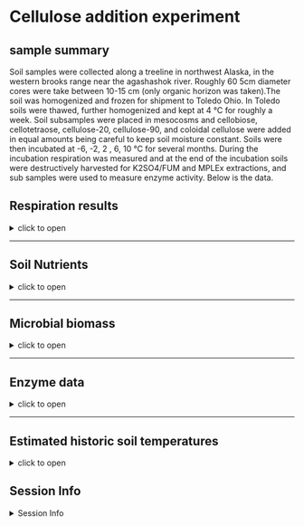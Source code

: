 Cellulose addition experiment
================

## sample summary

Soil samples were collected along a treeline in northwest Alaska, in the
western brooks range near the agashashok river. Roughly 60 5cm diameter
cores were take between 10-15 cm (only organic horizon was taken).The
soil was homogenized and frozen for shipment to Toledo Ohio. In Toledo
soils were thawed, further homogenized and kept at 4 °C for roughly a
week. Soil subsamples were placed in mesocosms and cellobiose,
cellotetraose, cellulose-20, cellulose-90, and coloidal cellulose were
added in equal amounts being careful to keep soil moisture constant.
Soils were then incubated at -6, -2, 2 , 6, 10 °C for several months.
During the incubation respiration was measured and at the end of the
incubation soils were destructively harvested for K2SO4/FUM and MPLEx
extractions, and sub samples were used to measure enzyme activity. Below
is the data.

## Respiration results

<details>
<summary>
click to open
</summary>

Respiration measurements were taken daily during the incubation using a
Li-850 bench top respiration unit. Below are the respiration rates for
each sample, as well as the calculates accumulative respiration rates.

<img src="CelluloseAddition_report_files/figure-gfm/unnamed-chunk-1-1.png" width="100%" /><img src="CelluloseAddition_report_files/figure-gfm/unnamed-chunk-1-2.png" width="100%" /><img src="CelluloseAddition_report_files/figure-gfm/unnamed-chunk-1-3.png" width="100%" /><img src="CelluloseAddition_report_files/figure-gfm/unnamed-chunk-1-4.png" width="100%" /><img src="CelluloseAddition_report_files/figure-gfm/unnamed-chunk-1-5.png" width="100%" />

</details>

------------------------------------------------------------------------

## Soil Nutrients

<details>
<summary>
click to open
</summary>

Soil K2SO4 extracts were utilized to measure ammonium, Nitrate, Total
free primary amines, phosphate, Total reducing sugars. Below is the
concentration data.

<img src="CelluloseAddition_report_files/figure-gfm/unnamed-chunk-2-1.png" width="50%" /><img src="CelluloseAddition_report_files/figure-gfm/unnamed-chunk-2-2.png" width="50%" /><img src="CelluloseAddition_report_files/figure-gfm/unnamed-chunk-2-3.png" width="50%" /><img src="CelluloseAddition_report_files/figure-gfm/unnamed-chunk-2-4.png" width="50%" /><img src="CelluloseAddition_report_files/figure-gfm/unnamed-chunk-2-5.png" width="50%" /><img src="CelluloseAddition_report_files/figure-gfm/unnamed-chunk-2-6.png" width="50%" /><img src="CelluloseAddition_report_files/figure-gfm/unnamed-chunk-2-7.png" width="50%" /><img src="CelluloseAddition_report_files/figure-gfm/unnamed-chunk-2-8.png" width="50%" /><img src="CelluloseAddition_report_files/figure-gfm/unnamed-chunk-2-9.png" width="50%" /><img src="CelluloseAddition_report_files/figure-gfm/unnamed-chunk-2-10.png" width="50%" />
</details>

------------------------------------------------------------------------

## Microbial biomass

<details>
<summary>
click to open
</summary>

Soil K2SO4 extracts and fumigated K2SO4 extracts were utilized to
measure microbial biomass in the soils at the end of the incubation.

<img src="CelluloseAddition_report_files/figure-gfm/unnamed-chunk-3-1.png" width="50%" /><img src="CelluloseAddition_report_files/figure-gfm/unnamed-chunk-3-2.png" width="50%" /><img src="CelluloseAddition_report_files/figure-gfm/unnamed-chunk-3-3.png" width="50%" /><img src="CelluloseAddition_report_files/figure-gfm/unnamed-chunk-3-4.png" width="50%" />
</details>

------------------------------------------------------------------------

## Enzyme data

<details>
<summary>
click to open
</summary>

### Cellulases and hemicellulases

<details>
<summary>
click to open
</summary>

Cellulases and hemicellulase activity. This includes several downstream
enzymes as well as upstream endo enzymes.

![](CelluloseAddition_report_files/figure-gfm/unnamed-chunk-4-1.png)<!-- -->![](CelluloseAddition_report_files/figure-gfm/unnamed-chunk-4-2.png)<!-- -->![](CelluloseAddition_report_files/figure-gfm/unnamed-chunk-4-3.png)<!-- -->![](CelluloseAddition_report_files/figure-gfm/unnamed-chunk-4-4.png)<!-- -->![](CelluloseAddition_report_files/figure-gfm/unnamed-chunk-4-5.png)<!-- -->![](CelluloseAddition_report_files/figure-gfm/unnamed-chunk-4-6.png)<!-- -->![](CelluloseAddition_report_files/figure-gfm/unnamed-chunk-4-7.png)<!-- -->![](CelluloseAddition_report_files/figure-gfm/unnamed-chunk-4-8.png)<!-- -->![](CelluloseAddition_report_files/figure-gfm/unnamed-chunk-4-9.png)<!-- -->![](CelluloseAddition_report_files/figure-gfm/unnamed-chunk-4-10.png)<!-- -->![](CelluloseAddition_report_files/figure-gfm/unnamed-chunk-4-11.png)<!-- -->![](CelluloseAddition_report_files/figure-gfm/unnamed-chunk-4-12.png)<!-- -->![](CelluloseAddition_report_files/figure-gfm/unnamed-chunk-4-13.png)<!-- -->![](CelluloseAddition_report_files/figure-gfm/unnamed-chunk-4-14.png)<!-- -->![](CelluloseAddition_report_files/figure-gfm/unnamed-chunk-4-15.png)<!-- -->![](CelluloseAddition_report_files/figure-gfm/unnamed-chunk-4-16.png)<!-- -->![](CelluloseAddition_report_files/figure-gfm/unnamed-chunk-4-17.png)<!-- -->
</details>

### Nutrient and oxidative enzymes

<details>
<summary>
click to open
</summary>

Nutrient (nitrogen and phosphorus) acquiring enzyme activity

<img src="CelluloseAddition_report_files/figure-gfm/unnamed-chunk-5-1.png" width="50%" /><img src="CelluloseAddition_report_files/figure-gfm/unnamed-chunk-5-2.png" width="50%" /><img src="CelluloseAddition_report_files/figure-gfm/unnamed-chunk-5-3.png" width="50%" /><img src="CelluloseAddition_report_files/figure-gfm/unnamed-chunk-5-4.png" width="50%" /><img src="CelluloseAddition_report_files/figure-gfm/unnamed-chunk-5-5.png" width="50%" /><img src="CelluloseAddition_report_files/figure-gfm/unnamed-chunk-5-6.png" width="50%" /><img src="CelluloseAddition_report_files/figure-gfm/unnamed-chunk-5-7.png" width="50%" /><img src="CelluloseAddition_report_files/figure-gfm/unnamed-chunk-5-8.png" width="50%" /><img src="CelluloseAddition_report_files/figure-gfm/unnamed-chunk-5-9.png" width="50%" /><img src="CelluloseAddition_report_files/figure-gfm/unnamed-chunk-5-10.png" width="50%" /><img src="CelluloseAddition_report_files/figure-gfm/unnamed-chunk-5-11.png" width="50%" /><img src="CelluloseAddition_report_files/figure-gfm/unnamed-chunk-5-12.png" width="50%" />
</details>

### Enzyme metrics

<details>
<summary>
click to open
</summary>

several calculated metrics

<img src="CelluloseAddition_report_files/figure-gfm/unnamed-chunk-6-1.png" width="50%" /><img src="CelluloseAddition_report_files/figure-gfm/unnamed-chunk-6-2.png" width="50%" /><img src="CelluloseAddition_report_files/figure-gfm/unnamed-chunk-6-3.png" width="50%" /><img src="CelluloseAddition_report_files/figure-gfm/unnamed-chunk-6-4.png" width="50%" /><img src="CelluloseAddition_report_files/figure-gfm/unnamed-chunk-6-5.png" width="50%" /><img src="CelluloseAddition_report_files/figure-gfm/unnamed-chunk-6-6.png" width="50%" /><img src="CelluloseAddition_report_files/figure-gfm/unnamed-chunk-6-7.png" width="50%" /><img src="CelluloseAddition_report_files/figure-gfm/unnamed-chunk-6-8.png" width="50%" />

<img src="CelluloseAddition_report_files/figure-gfm/unnamed-chunk-7-1.png" width="100%" /><img src="CelluloseAddition_report_files/figure-gfm/unnamed-chunk-7-2.png" width="100%" /><img src="CelluloseAddition_report_files/figure-gfm/unnamed-chunk-7-3.png" width="100%" /><img src="CelluloseAddition_report_files/figure-gfm/unnamed-chunk-7-4.png" width="100%" /><img src="CelluloseAddition_report_files/figure-gfm/unnamed-chunk-7-5.png" width="100%" />

<img src="CelluloseAddition_report_files/figure-gfm/unnamed-chunk-8-1.png" width="100%" />

<img src="CelluloseAddition_report_files/figure-gfm/unnamed-chunk-9-1.png" width="100%" />
</details>
</details>

------------------------------------------------------------------------

## Estimated historic soil temperatures

<details>
<summary>
click to open
</summary>

Soil temperature estimates were constructed by correlating several years
of soil measurements to air temperatures from Kotzebue AK. Then using
this relationship soil temperature estimates were constructed from the
years before soil measurements were taken.

<img src="CelluloseAddition_report_files/figure-gfm/unnamed-chunk-10-1.png" width="100%" /><img src="CelluloseAddition_report_files/figure-gfm/unnamed-chunk-10-2.png" width="100%" />
</details>

## Session Info

<details>
<summary>
Session Info
</summary>

Date run: 2024-02-16

    ## R version 4.3.2 (2023-10-31 ucrt)
    ## Platform: x86_64-w64-mingw32/x64 (64-bit)
    ## Running under: Windows 11 x64 (build 22621)
    ## 
    ## Matrix products: default
    ## 
    ## 
    ## locale:
    ## [1] LC_COLLATE=English_United States.utf8 
    ## [2] LC_CTYPE=English_United States.utf8   
    ## [3] LC_MONETARY=English_United States.utf8
    ## [4] LC_NUMERIC=C                          
    ## [5] LC_TIME=English_United States.utf8    
    ## 
    ## time zone: America/Los_Angeles
    ## tzcode source: internal
    ## 
    ## attached base packages:
    ## [1] grid      stats     graphics  grDevices utils     datasets  methods  
    ## [8] base     
    ## 
    ## other attached packages:
    ##  [1] gridExtra_2.3     cowplot_1.1.1     agricolae_1.3-7   doBy_4.6.20      
    ##  [5] ggpubr_0.6.0      pracma_2.4.4      reshape2_1.4.4    ggbiplot_0.55    
    ##  [9] scales_1.3.0      plyr_1.8.9        vegan_2.6-4       lattice_0.21-9   
    ## [13] permute_0.9-7     lubridate_1.9.3   forcats_1.0.0     stringr_1.5.1    
    ## [17] dplyr_1.1.4       purrr_1.0.2       readr_2.1.4       tidyr_1.3.0      
    ## [21] tibble_3.2.1      ggplot2_3.4.4     tidyverse_2.0.0   tarchetypes_0.7.9
    ## [25] targets_1.3.2    
    ## 
    ## loaded via a namespace (and not attached):
    ##  [1] gtable_0.3.4          xfun_0.41             processx_3.8.2       
    ##  [4] rstatix_0.7.2         callr_3.7.3           tzdb_0.4.0           
    ##  [7] vctrs_0.6.4           tools_4.3.2           ps_1.7.5             
    ## [10] generics_0.1.3        base64url_1.4         parallel_4.3.2       
    ## [13] fansi_1.0.5           highr_0.10            AlgDesign_1.2.1      
    ## [16] cluster_2.1.4         pkgconfig_2.0.3       Matrix_1.6-1.1       
    ## [19] data.table_1.14.8     lifecycle_1.0.4       farver_2.1.1         
    ## [22] compiler_4.3.2        microbenchmark_1.4.10 munsell_0.5.0        
    ## [25] codetools_0.2-19      carData_3.0-5         htmltools_0.5.7      
    ## [28] yaml_2.3.7            car_3.1-2             pillar_1.9.0         
    ## [31] MASS_7.3-60           abind_1.4-5           nlme_3.1-163         
    ## [34] Deriv_4.1.3           tidyselect_1.2.0      digest_0.6.33        
    ## [37] stringi_1.8.2         labeling_0.4.3        splines_4.3.2        
    ## [40] fastmap_1.1.1         colorspace_2.1-0      cli_3.6.1            
    ## [43] magrittr_2.0.3        utf8_1.2.4            broom_1.0.5          
    ## [46] withr_2.5.2           backports_1.4.1       timechange_0.2.0     
    ## [49] rmarkdown_2.25        igraph_1.5.1          ggsignif_0.6.4       
    ## [52] hms_1.1.3             evaluate_0.23         knitr_1.45           
    ## [55] mgcv_1.9-0            rlang_1.1.2           Rcpp_1.0.11          
    ## [58] glue_1.6.2            rstudioapi_0.15.0     R6_2.5.1             
    ## [61] fs_1.6.3

</details>
